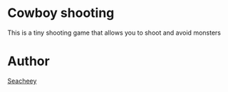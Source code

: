 Cowboy shooting
==========
This is a tiny shooting game that allows you to shoot and avoid monsters 

# Author

[Seacheey](http://github.com/Seancheey)
